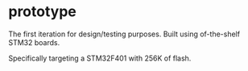 # prototype
The first iteration for design/testing purposes. Built using of-the-shelf STM32 boards.

Specifically targeting a STM32F401 with 256K of flash.
